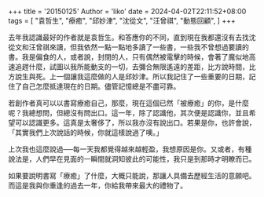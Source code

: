 +++
title = '20150125'
Author = 'liko'
date = 2024-04-02T22:11:52+08:00
tags = [
    "袁哲生",
    "療癒",
    "邱妙津",
    "沈從文",
    "汪曾祺",
    "動態回顧",
]
+++




去年我認識最好的作者就是袁哲生。和答應你的不同，直到現在我都還沒有去找沈從文和汪曾祺來讀，但我依然一點一點地多讀了一些書，一些我不曾想過要讀的書。我是偏食的人，或者說，封閉的人，只有偶然被電擊的時候，會著了魔似地高速追趕什麼，試圖以我所能動支的一切，去彌合無限遙遠的差距，比方說時間，比方說生與死。上一個讓我這麼做的人是邱妙津。所以我記住了一些重要的日期，記住了自己怎麼抵達現在的日期。儘管記憶總是不盡可靠。

若創作者真可以以書寫療癒自己，那麼，現在這個已然「被療癒」的你，是什麼呢？我總想問，但總沒有問出口。這一年，除了認識他，其次便是認識你，並且希望可以認識更多。這真是太奢侈了，所以我亦沒有說出口。若果是你，也許會說，「其實我們上次說話的時候，你就這樣說過了噢。」

上次我也這麼說過──每一天我都覺得越來越輕盈，我想原因是你。又或者，有種說法是，人們早在見面的一瞬間就洞知彼此的可能性，我只是到那時才明瞭而已。

如果要說明書寫「療癒」了什麼，大概只能說，那讓人具備去歷經生活的意願吧。而這是我與你重逢的過去一年，你給我帶來最大的禮物了。


